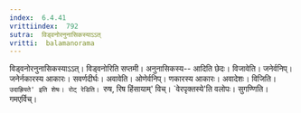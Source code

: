 ```yaml
---
index:  6.4.41
vrittiindex:  792
sutra:  विड्वनोरनुनासिकस्याऽऽत्
vritti:  balamanorama 
---
```


विड्वनोरनुनासिकस्याऽऽत्। विड्वनोरिति सप्तमी। अनुनासिकस्य-- आदिति छेदः। विजावेति। जनेर्वनिप्। जनेर्नकारस्य आकारः। सवर्णदीर्घः। अवावेति। ओणेर्वनिप्। णकारस्य आकारः। अवादेशः। विजिति। `उदाह्रियते' इति शेषः। रोट् रेडिति। `रुष, रिष हिंसायाम्' विच्। `वेरपृक्तस्ये'ति वलोपः। सुगण्णिति। गमएर्विच्। 

